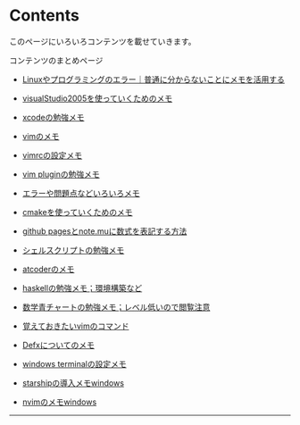 # Contents

このページにいろいろコンテンツを載せていきます。

コンテンツのまとめページ

- [Linuxやプログラミングのエラー｜普通に分からないことにメモを活用する](howtomemo.md)

- [visualStudio2005を使っていくためのメモ](visualstudio2005.md)

- [xcodeの勉強メモ](xcodememo.md)

- [vimのメモ](vimmemo.md)

- [vimrcの設定メモ](vimrc.md)

- [vim pluginの勉強メモ](vimpluginmemo.md)

- [エラーや問題点などいろいろメモ](iroiromemo.md)

- [cmakeを使っていくためのメモ](cmake.md)

- [github pagesとnote.muに数式を表記する方法](texdesuushiki.md)

- [シェルスクリプトの勉強メモ](shellscript.md)

- [atcoderのメモ](atcoder.md)

- [haskellの勉強メモ；環境構築など](haskell.md)

- [数学青チャートの勉強メモ；レベル低いので閲覧注意](suugaku.md)

- [覚えておきたいvimのコマンド](vimcmd.md)

- [Defxについてのメモ](defxmemo.md)

- [windows terminalの設定メモ](winterminal.md)

- [starshipの導入メモwindows](starship.md)

- [nvimのメモwindows](nvim.md)

---





















